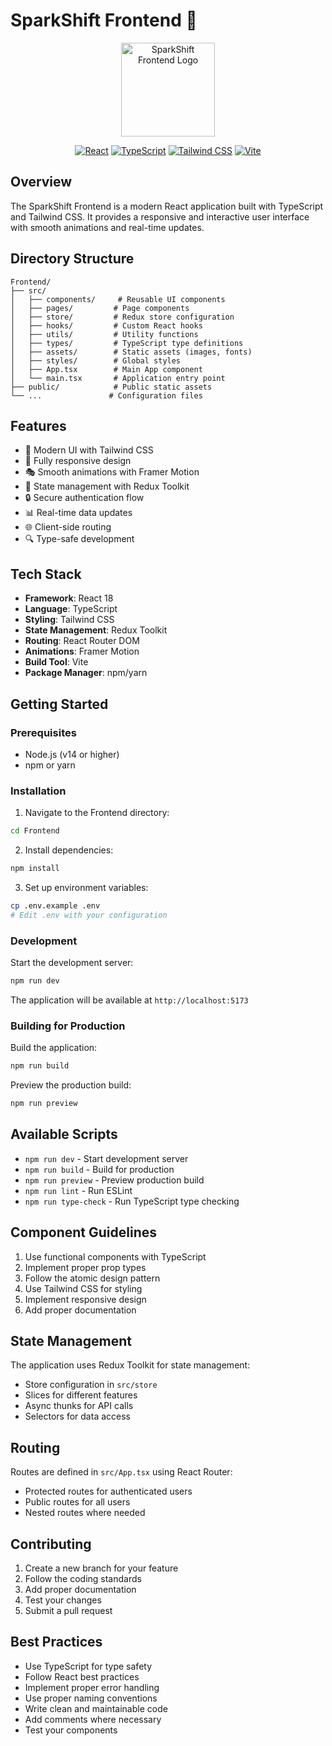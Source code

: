# SparkShift Frontend 🎨

<div align="center">
  <img src="public/logo.png" alt="SparkShift Frontend Logo" width="150"/>
  
  [![React](https://img.shields.io/badge/React-18.3.1-blue.svg)](https://reactjs.org/)
  [![TypeScript](https://img.shields.io/badge/TypeScript-5.5.3-3178C6.svg)](https://www.typescriptlang.org/)
  [![Tailwind CSS](https://img.shields.io/badge/Tailwind-3.4.1-38B2AC.svg)](https://tailwindcss.com/)
  [![Vite](https://img.shields.io/badge/Vite-5.4.2-646CFF.svg)](https://vitejs.dev/)
</div>

## Overview

The SparkShift Frontend is a modern React application built with TypeScript and Tailwind CSS. It provides a responsive and interactive user interface with smooth animations and real-time updates.

## Directory Structure

```
Frontend/
├── src/
│   ├── components/     # Reusable UI components
│   ├── pages/         # Page components
│   ├── store/         # Redux store configuration
│   ├── hooks/         # Custom React hooks
│   ├── utils/         # Utility functions
│   ├── types/         # TypeScript type definitions
│   ├── assets/        # Static assets (images, fonts)
│   ├── styles/        # Global styles
│   ├── App.tsx        # Main App component
│   └── main.tsx       # Application entry point
├── public/            # Public static assets
└── ...               # Configuration files
```

## Features

- 🎨 Modern UI with Tailwind CSS
- 📱 Fully responsive design
- 🎭 Smooth animations with Framer Motion
- 🔄 State management with Redux Toolkit
- 🔒 Secure authentication flow
- 📊 Real-time data updates
- 🌐 Client-side routing
- 🔍 Type-safe development

## Tech Stack

- **Framework**: React 18
- **Language**: TypeScript
- **Styling**: Tailwind CSS
- **State Management**: Redux Toolkit
- **Routing**: React Router DOM
- **Animations**: Framer Motion
- **Build Tool**: Vite
- **Package Manager**: npm/yarn

## Getting Started

### Prerequisites
- Node.js (v14 or higher)
- npm or yarn

### Installation

1. Navigate to the Frontend directory:
```bash
cd Frontend
```

2. Install dependencies:
```bash
npm install
```

3. Set up environment variables:
```bash
cp .env.example .env
# Edit .env with your configuration
```

### Development

Start the development server:
```bash
npm run dev
```

The application will be available at `http://localhost:5173`

### Building for Production

Build the application:
```bash
npm run build
```

Preview the production build:
```bash
npm run preview
```

## Available Scripts

- `npm run dev` - Start development server
- `npm run build` - Build for production
- `npm run preview` - Preview production build
- `npm run lint` - Run ESLint
- `npm run type-check` - Run TypeScript type checking

## Component Guidelines

1. Use functional components with TypeScript
2. Implement proper prop types
3. Follow the atomic design pattern
4. Use Tailwind CSS for styling
5. Implement responsive design
6. Add proper documentation

## State Management

The application uses Redux Toolkit for state management:
- Store configuration in `src/store`
- Slices for different features
- Async thunks for API calls
- Selectors for data access

## Routing

Routes are defined in `src/App.tsx` using React Router:
- Protected routes for authenticated users
- Public routes for all users
- Nested routes where needed

## Contributing

1. Create a new branch for your feature
2. Follow the coding standards
3. Add proper documentation
4. Test your changes
5. Submit a pull request

## Best Practices

- Use TypeScript for type safety
- Follow React best practices
- Implement proper error handling
- Use proper naming conventions
- Write clean and maintainable code
- Add comments where necessary
- Test your components 